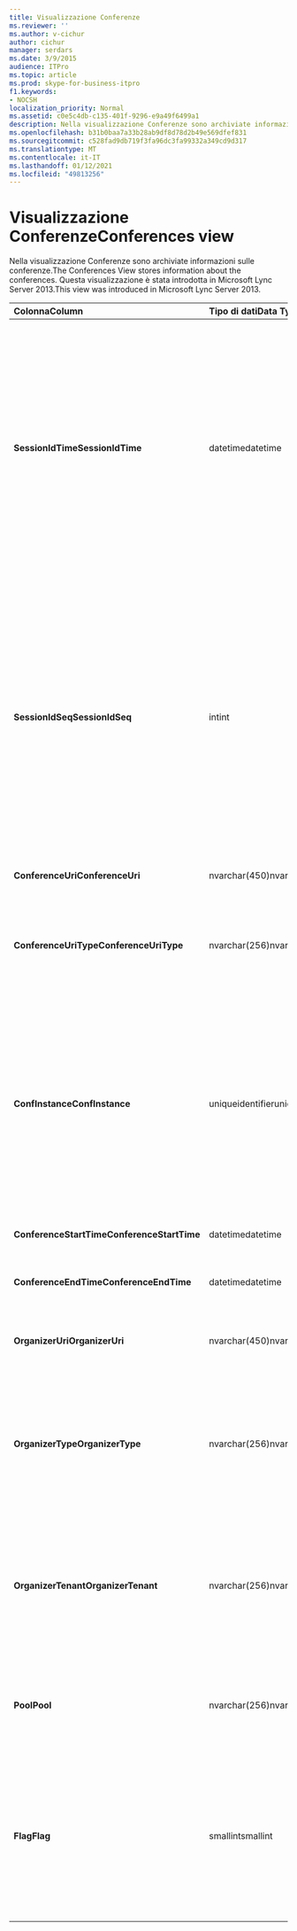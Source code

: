 ```yaml
---
title: Visualizzazione Conferenze
ms.reviewer: ''
ms.author: v-cichur
author: cichur
manager: serdars
ms.date: 3/9/2015
audience: ITPro
ms.topic: article
ms.prod: skype-for-business-itpro
f1.keywords:
- NOCSH
localization_priority: Normal
ms.assetid: c0e5c4db-c135-401f-9296-e9a49f6499a1
description: Nella visualizzazione Conferenze sono archiviate informazioni sulle conferenze. Questa visualizzazione è stata introdotta in Microsoft Lync Server 2013.
ms.openlocfilehash: b31b0baa7a33b28ab9df8d78d2b49e569dfef831
ms.sourcegitcommit: c528fad9db719f3fa96dc3fa99332a349cd9d317
ms.translationtype: MT
ms.contentlocale: it-IT
ms.lasthandoff: 01/12/2021
ms.locfileid: "49813256"
---
```

# <a name="conferences-view"></a><span data-ttu-id="d6761-104">Visualizzazione Conferenze</span><span class="sxs-lookup"><span data-stu-id="d6761-104">Conferences view</span></span>
 
<span data-ttu-id="d6761-105">Nella visualizzazione Conferenze sono archiviate informazioni sulle conferenze.</span><span class="sxs-lookup"><span data-stu-id="d6761-105">The Conferences View stores information about the conferences.</span></span> <span data-ttu-id="d6761-106">Questa visualizzazione è stata introdotta in Microsoft Lync Server 2013.</span><span class="sxs-lookup"><span data-stu-id="d6761-106">This view was introduced in Microsoft Lync Server 2013.</span></span>
  
|<span data-ttu-id="d6761-107">**Colonna**</span><span class="sxs-lookup"><span data-stu-id="d6761-107">**Column**</span></span>|<span data-ttu-id="d6761-108">**Tipo di dati**</span><span class="sxs-lookup"><span data-stu-id="d6761-108">**Data Type**</span></span>|<span data-ttu-id="d6761-109">**Dettagli**</span><span class="sxs-lookup"><span data-stu-id="d6761-109">**Details**</span></span>|
|:-----|:-----|:-----|
|<span data-ttu-id="d6761-110">**SessionIdTime**</span><span class="sxs-lookup"><span data-stu-id="d6761-110">**SessionIdTime**</span></span> <br/> |<span data-ttu-id="d6761-111">datetime</span><span class="sxs-lookup"><span data-stu-id="d6761-111">datetime</span></span>  <br/> |<span data-ttu-id="d6761-112">Ora della richiesta di sessione.</span><span class="sxs-lookup"><span data-stu-id="d6761-112">Time of session request.</span></span> <span data-ttu-id="d6761-113">Valore usato in combinazione con SessionIdSeq per identificare in modo univoco una sessione.</span><span class="sxs-lookup"><span data-stu-id="d6761-113">Used in conjunction with SessionIdSeq to uniquely identify a session.</span></span> <span data-ttu-id="d6761-114">Per ulteriori informazioni, vedere la tabella [Dialogs in Skype for Business Server 2015.](dialogs.md)</span><span class="sxs-lookup"><span data-stu-id="d6761-114">See the [Dialogs table in Skype for Business Server 2015](dialogs.md) for more information.</span></span> <br/> |
|<span data-ttu-id="d6761-115">**SessionIdSeq**</span><span class="sxs-lookup"><span data-stu-id="d6761-115">**SessionIdSeq**</span></span> <br/> |<span data-ttu-id="d6761-116">int</span><span class="sxs-lookup"><span data-stu-id="d6761-116">int</span></span>  <br/> |<span data-ttu-id="d6761-117">Numero ID per identificare la sessione.</span><span class="sxs-lookup"><span data-stu-id="d6761-117">ID number to identify the session.</span></span> <span data-ttu-id="d6761-118">Valore usato in combinazione con SessionIdTime per identificare in modo univoco una sessione.</span><span class="sxs-lookup"><span data-stu-id="d6761-118">Used in conjunction with SessionIdTime to uniquely identify a session.</span></span> <span data-ttu-id="d6761-119">Per ulteriori informazioni, vedere la tabella [Dialogs in Skype for Business Server 2015.](dialogs.md)</span><span class="sxs-lookup"><span data-stu-id="d6761-119">See the [Dialogs table in Skype for Business Server 2015](dialogs.md) for more information.</span></span> <br/> |
|<span data-ttu-id="d6761-120">**ConferenceUri**</span><span class="sxs-lookup"><span data-stu-id="d6761-120">**ConferenceUri**</span></span> <br/> |<span data-ttu-id="d6761-121">nvarchar(450)</span><span class="sxs-lookup"><span data-stu-id="d6761-121">nvarchar(450)</span></span>  <br/> |<span data-ttu-id="d6761-122">URI per la conferenza.</span><span class="sxs-lookup"><span data-stu-id="d6761-122">URI for the conference.</span></span>  <br/> |
|<span data-ttu-id="d6761-123">**ConferenceUriType**</span><span class="sxs-lookup"><span data-stu-id="d6761-123">**ConferenceUriType**</span></span> <br/> |<span data-ttu-id="d6761-124">nvarchar(256)</span><span class="sxs-lookup"><span data-stu-id="d6761-124">nvarchar(256)</span></span>  <br/> |<span data-ttu-id="d6761-125">Tipo dell'URI conferenza.</span><span class="sxs-lookup"><span data-stu-id="d6761-125">Type of the conference URI.</span></span> <span data-ttu-id="d6761-126">Per altre [informazioni, vedi la tabella UriTypes.](uritypes.md)</span><span class="sxs-lookup"><span data-stu-id="d6761-126">See the [UriTypes table](uritypes.md) for more information.</span></span> <br/> |
|<span data-ttu-id="d6761-127">**ConfInstance**</span><span class="sxs-lookup"><span data-stu-id="d6761-127">**ConfInstance**</span></span> <br/> |<span data-ttu-id="d6761-128">uniqueidentifier</span><span class="sxs-lookup"><span data-stu-id="d6761-128">uniqueidentifier</span></span>  <br/> |<span data-ttu-id="d6761-129">Utilizzato per conferenze ricorrenti.</span><span class="sxs-lookup"><span data-stu-id="d6761-129">Used for recurring conferences.</span></span> <span data-ttu-id="d6761-130">Ogni istanza di una conferenza ricorrente ha lo stesso ConferenceUri, ma una ConfInstance diversa.</span><span class="sxs-lookup"><span data-stu-id="d6761-130">Each instance of a recurring conference has the same ConferenceUri but a different ConfInstance.</span></span>  <br/> |
|<span data-ttu-id="d6761-131">**ConferenceStartTime**</span><span class="sxs-lookup"><span data-stu-id="d6761-131">**ConferenceStartTime**</span></span> <br/> |<span data-ttu-id="d6761-132">datetime</span><span class="sxs-lookup"><span data-stu-id="d6761-132">datetime</span></span>  <br/> |<span data-ttu-id="d6761-133">Ora di inizio della conferenza.</span><span class="sxs-lookup"><span data-stu-id="d6761-133">Starting time for the conference.</span></span>  <br/> |
|<span data-ttu-id="d6761-134">**ConferenceEndTime**</span><span class="sxs-lookup"><span data-stu-id="d6761-134">**ConferenceEndTime**</span></span> <br/> |<span data-ttu-id="d6761-135">datetime</span><span class="sxs-lookup"><span data-stu-id="d6761-135">datetime</span></span>  <br/> |<span data-ttu-id="d6761-136">Ora di fine della conferenza.</span><span class="sxs-lookup"><span data-stu-id="d6761-136">Ending time for the conference.</span></span>  <br/> |
|<span data-ttu-id="d6761-137">**OrganizerUri**</span><span class="sxs-lookup"><span data-stu-id="d6761-137">**OrganizerUri**</span></span> <br/> |<span data-ttu-id="d6761-138">nvarchar(450)</span><span class="sxs-lookup"><span data-stu-id="d6761-138">nvarchar(450)</span></span>  <br/> |<span data-ttu-id="d6761-139">URI dell'utente che ha organizzato la conferenza.</span><span class="sxs-lookup"><span data-stu-id="d6761-139">URI of the user who organized the conference.</span></span>  <br/> |
|<span data-ttu-id="d6761-140">**OrganizerType**</span><span class="sxs-lookup"><span data-stu-id="d6761-140">**OrganizerType**</span></span> <br/> |<span data-ttu-id="d6761-141">nvarchar(256)</span><span class="sxs-lookup"><span data-stu-id="d6761-141">nvarchar(256)</span></span>  <br/> |<span data-ttu-id="d6761-142">Tipo di URI dell'utente che ha organizzato la conferenza.</span><span class="sxs-lookup"><span data-stu-id="d6761-142">Type of URI of the user who organized the conference.</span></span> <span data-ttu-id="d6761-143">Per altre [informazioni, vedi la tabella UriTypes.](uritypes.md)</span><span class="sxs-lookup"><span data-stu-id="d6761-143">See the [UriTypes table](uritypes.md) for more information.</span></span> <br/> |
|<span data-ttu-id="d6761-144">**OrganizerTenant**</span><span class="sxs-lookup"><span data-stu-id="d6761-144">**OrganizerTenant**</span></span> <br/> |<span data-ttu-id="d6761-145">nvarchar(256)</span><span class="sxs-lookup"><span data-stu-id="d6761-145">nvarchar(256)</span></span>  <br/> |<span data-ttu-id="d6761-146">Tenant dell'utente che ha organizzato la conferenza.</span><span class="sxs-lookup"><span data-stu-id="d6761-146">Tenant of the user who organized the conference.</span></span> <span data-ttu-id="d6761-147">Per ulteriori [informazioni, vedere](tenants.md) la tabella Tenants.</span><span class="sxs-lookup"><span data-stu-id="d6761-147">See the [Tenants table](tenants.md) for more information.</span></span> <br/> |
|<span data-ttu-id="d6761-148">**Pool**</span><span class="sxs-lookup"><span data-stu-id="d6761-148">**Pool**</span></span> <br/> |<span data-ttu-id="d6761-149">nvarchar(256)</span><span class="sxs-lookup"><span data-stu-id="d6761-149">nvarchar(256)</span></span>  <br/> |<span data-ttu-id="d6761-150">Nome di dominio completo del pool che ha ospitato la conferenza.</span><span class="sxs-lookup"><span data-stu-id="d6761-150">Fully qualified domain name of the pool that hosted the conference.</span></span>  <br/> |
|<span data-ttu-id="d6761-151">**Flag**</span><span class="sxs-lookup"><span data-stu-id="d6761-151">**Flag**</span></span> <br/> |<span data-ttu-id="d6761-152">smallint</span><span class="sxs-lookup"><span data-stu-id="d6761-152">smallint</span></span>  <br/> |<span data-ttu-id="d6761-153">Maschera di bit che contiene gli attributi della conferenza.</span><span class="sxs-lookup"><span data-stu-id="d6761-153">Bit mask that contains Conference Attributes.</span></span> <span data-ttu-id="d6761-154">I valori possibili sono:</span><span class="sxs-lookup"><span data-stu-id="d6761-154">Possible values are:</span></span>  <br/> <span data-ttu-id="d6761-155">0X01 - Transazione sintetica</span><span class="sxs-lookup"><span data-stu-id="d6761-155">0X01 - Synthetic Transaction</span></span>  <br/> |
   


